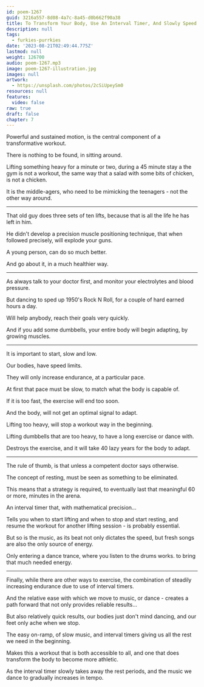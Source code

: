 ```yaml
---
id: poem-1267
guid: 3216a557-8d08-4a7c-8a45-d0b662f90a38
title: To Transform Your Body, Use An Interval Timer, And Slowly Speed Up Your Songs
description: null
tags:
  - furkies-purrkies
date: '2023-08-21T02:49:44.775Z'
lastmod: null
weight: 126700
audio: poem-1267.mp3
image: poem-1267-illustration.jpg
images: null
artwork:
  - https://unsplash.com/photos/2cSiUpeySm0
resources: null
features:
  video: false
raw: true
draft: false
chapter: 7
---
```


Powerful and sustained motion,
is the central component of a transformative workout.

There is nothing to be found,
in sitting around.

Lifting something heavy for a minute or two, during a 45 minute stay a the gym is not a workout,
the same way that a salad with some bits of chicken, is not a chicken.

It is the middle-agers,
who need to be mimicking the teenagers - not the other way around.

---

That old guy does three sets of ten lifts,
because that is all the life he has left in him.

He didn't develop a precision muscle positioning technique,
that when followed precisely, will explode your guns.

A young person,
can do so much better.

And go about it,
in a much healthier way.

---

As always talk to your doctor first,
and monitor your electrolytes and blood pressure.

But dancing to sped up 1950's Rock N Roll,
for a couple of hard earned hours a day.

Will help anybody,
reach their goals very quickly.

And if you add some dumbbells,
your entire body will begin adapting, by growing muscles.

---

It is important to start,
slow and low.

Our bodies,
have speed limits.

They will only increase endurance,
at a particular pace.

At first that pace must be slow,
to match what the body is capable of.

If it is too fast,
the exercise will end too soon.

And the body,
will not get an optimal signal to adapt.

Lifting too heavy,
will stop a workout way in the beginning.

Lifting dumbbells that are too heavy,
to have a long exercise or dance with.

Destroys the exercise,
and it will take 40 lazy years for the body to adapt.

---

The rule of thumb,
is that unless a competent doctor says otherwise.

The concept of resting,
must be seen as something to be eliminated.

This means that a strategy is required,
to eventually last that meaningful 60 or more, minutes in the arena.

An interval timer that,
with mathematical precision...

Tells you when to start lifting and when to stop and start resting,
and resume the workout for another lifting session - is probably essential.

But so is the music, as its beat not only dictates the speed,
but fresh songs are also the only source of energy.

Only entering a dance trance,
where you listen to the drums works. to bring that much needed energy.

---

Finally, while there are other ways to exercise,
the combination of steadily increasing endurance due to use of interval timers.

And the relative ease with which we move to music,
or dance - creates a path forward that not only provides reliable results...

But also relatively quick results,
our bodies just don't mind dancing, and our feet only ache when we stop.

The easy on-ramp, of slow music,
and interval timers giving us all the rest we need in the beginning.

Makes this a workout that is both accessible to all,
and one that does transform the body to become more athletic.

As the interval timer slowly takes away the rest periods,
and the music we dance to gradually increases in tempo.
